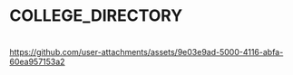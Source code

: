 # COLLEGE_DIRECTORY
# 

https://github.com/user-attachments/assets/9e03e9ad-5000-4116-abfa-60ea957153a2

